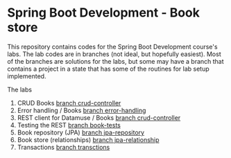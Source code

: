 # Spring Boot Development - Book store

This repository contains codes for the Spring Boot Development course's
labs. The lab codes are in branches (not ideal, but hopefully easiest).
Most of the branches are solutions for the labs, but some may have a branch
that contains a project in a state that has some of the routines for lab
setup implemented.

The labs
	
1. CRUD Books [branch crud-controller](https://github.com/tommi-oma/boot-books/tree/crud-controller)
1. Error handling / Books [branch error-handling](https://github.com/tommi-oma/boot-books/tree/error-handling)
1. REST client for Datamuse / Books [branch crud-controller](https://github.com/tommi-oma/boot-books/tree/crud-controller)
1. Testing the REST [branch book-tests](https://github.com/tommi-oma/boot-books/tree/book-tests)
1. Book repository (JPA) [branch jpa-repository](https://github.com/tommi-oma/boot-books/tree/jpa-repository)
1. Book store (relationships) [branch jpa-relationship](https://github.com/tommi-oma/boot-books/tree/jpa-relationship)
1. Transactions [branch transctions](https://github.com/tommi-oma/boot-books/tree/transctions)

